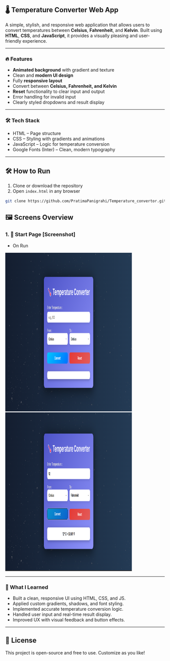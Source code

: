 ## 🌡️ Temperature Converter Web App

A simple, stylish, and responsive web application that allows users to convert temperatures between **Celsius**, **Fahrenheit**, and **Kelvin**. Built using **HTML**, **CSS**, and **JavaScript**, it provides a visually pleasing and user-friendly experience. 

---

### 🔥 Features

-  **Animated background** with gradient and texture
-  Clean and **modern UI design**
-  Fully **responsive layout**
-  Convert between **Celsius, Fahrenheit, and Kelvin**
-  **Reset** functionality to clear input and output
-  Error handling for invalid input
-  Clearly styled dropdowns and result display

---

### 🛠️ Tech Stack
- HTML – Page structure
- CSS – Styling with gradients and animations
- JavaScript – Logic for temperature conversion
- Google Fonts (Inter) – Clean, modern typography

---

## 🛠️ How to Run

1. Clone or download the repository
2. Open `index.html` in any browser

```bash
git clone https://github.com/PratimaPanigrahi/Temperature_convertor.git

```
## 🖼️ Screens Overview

### 1. 🏁 Start Page [Screenshot]
-	On Run 
<img src="MAIN.png"  width="400" height="500"/>
&nbsp;
<img src="after.png"  width="400" height="500"/>

---

### 📘 What I Learned
- Built a clean, responsive UI using HTML, CSS, and JS.
- Applied custom gradients, shadows, and font styling.
- Implemented accurate temperature conversion logic.
- Handled user input and real-time result display.
- Improved UX with visual feedback and button effects.

---
## 📄 License

This project is open-source and free to use. Customize as you like!

